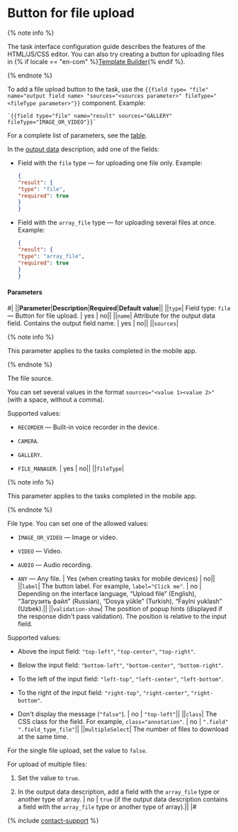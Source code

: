 # Button for file upload

{% note info %}

The task interface configuration guide describes the features of the HTML/JS/CSS editor. You can also try creating a button for uploading files in {% if locale == "en-com" %}[Template Builder](../../../template-builder/reference/field.media-file.md){% endif %}.

{% endnote %}

To add a file upload button to the task, use the `{{field type= "file" name="output field name> "sources="<sources parameter>" fileType="<fileType parameter>"}}` component. Example:

```plaintext
`{{field type="file" name="result" sources="GALLERY" fileType="IMAGE_OR_VIDEO"}}`
```

For a complete list of parameters, see the [table](#parameters).

In the [output data](../../../glossary.md#input-output-data) description, add one of the fields:

- Field with the `file` type — for uploading one file only. Example:

    ```json
    {
    "result": {
    "type": "file",
    "required": true
    }
    }
    ```

- Field with the `array_file` type — for uploading several files at once. Example:

    ```json
    {
    "result": {
    "type": "array_file",
    "required": true
    }
    }
    ```

#### Parameters

#|
||**Parameter**|**Description**|**Required**|**Default value**||
||`type`| Field type: `file` — Button for file upload. | yes | no||
||`name`| Attribute for the output data field. Contains the output field name. | yes | no||
||`sources`|

{% note info %}

This parameter applies to the tasks completed in the mobile app.

{% endnote %}

The file source.

You can set several values in the format `sources="<value 1><value 2>"` (with a space, without a comma).

Supported values:

- `RECORDER` — Built-in voice recorder in the device.

- `CAMERA`.

- `GALLERY`.

- `FILE_MANAGER`. | yes | no||
||`fileType`|

{% note info %}

This parameter applies to the tasks completed in the mobile app.

{% endnote %}

File type. You can set one of the allowed values:

- `IMAGE_OR_VIDEO` — Image or video.

- `VIDEO` — Video.

- `AUDIO` — Audio recording.

- `ANY` — Any file. | Yes (when creating tasks for mobile devices) | no||
||`label`| The button label. For example, `label="Click me"`. | no | Depending on the interface language, “Upload file” (English), “Загрузить файл” (Russian), “Dosya yükle” (Turkish), “Faylni yuklash” (Uzbek).||
||`validation-show`| The position of popup hints (displayed if the response didn't pass validation). The position is relative to the input field.

Supported values:

- Above the input field: `"top-left"`, `"top-center"`, `"top-right"`.

- Below the input field: `"bottom-left"`, `"bottom-center"`, `"bottom-right"`.

- To the left of the input field: `"left-top"`, `"left-center"`, `"left-bottom"`.

- To the right of the input field: `"right-top"`, `"right-center"`, `"right-bottom"`.

- Don't display the message (`"false"`). | no | `"top-left"`||
||`class`| The CSS class for the field. For example, `class="annotation"`. | no | `".field" ".field_type_file"`||
||`multipleSelect`| The number of files to download at the same time.

For the single file upload, set the value to `false`.

For upload of multiple files:

1. Set the value to `true`.

1. In the output data description, add a field with the `array_file` type or another type of array. | no | `true` (if the output data description contains a field with the `array_file` type or another type of array).||
|#

{% include [contact-support](../../_includes/contact-support.md) %}
